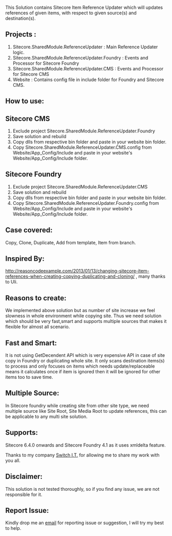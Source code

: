 
This Solution contains Sitecore Item Reference Updater which will updates references of given items, with respect to given source(s) and destination(s).

Projects : 
-----------

1. Sitecore.SharedModule.ReferenceUpdater : Main Reference Updater logic.
2. Sitecore.SharedModule.ReferenceUpdater.Foundry : Events and Processor for Sitecore Foundry
3. Sitecore.SharedModule.ReferenceUpdater.CMS : Events and Processor for Sitecore CMS
4. Website : Contains config file in include folder for Foundry and Sitecore CMS.


How to use:
-----------

Sitecore CMS
-------------------

1. Exclude project Sitecore.SharedModule.ReferenceUpdater.Foundry
2. Save solution and rebuild
3. Copy dlls from respective bin folder and paste in your website bin folder.
4. Copy Sitecore.SharedModule.ReferenceUpdater.CMS.config from Website/App_Config/Include and paste in your website's Website/App_Config/Include folder.


Sitecore Foundry
-----------------------

1. Exclude project Sitecore.SharedModule.ReferenceUpdater.CMS
2. Save solution and rebuild
3. Copy dlls from respective bin folder and paste in your website bin folder.
4. Copy Sitecore.SharedModule.ReferenceUpdater.Foundry.config from Website/App_Config/Include and paste in your website's Website/App_Config/Include folder.

Case covered:
--------------
Copy, Clone, Duplicate, Add from template, Item from branch.
  
Inspired By:
-------------
http://reasoncodeexample.com/2013/01/13/changing-sitecore-item-references-when-creating-copying-duplicating-and-cloning/ , many thanks to Uli.

Reasons to create:
------------------

We implemented above solution but as number of site increase we feel slowness in whole environment while copying site.
Thus we need solution which should be very fast,smart and supports multiple sources that makes it flexible for almost all scenario.
  
Fast and Smart:
--------------
It is not using GetDecendent API which is very expensive API in case of site copy in Foundry or duplicating whole site.
It only scans destination items(s) to process and only focuses on items which needs update/replaceable means it calculates once if item is ignored then it will be ignored for other items too to save time.
  
Multiple Source:
----------------
In Sitecore foundry while creating site from other site type, we need multiple source like Site Root, Site Media Root to update references,
this can be applicable to any multi site solution.

Supports:
---------
Sitecore 6.4.0 onwards and Sitecore Foundry 4.1 as it uses xmldelta feature.
  
Thanks to my company [Switch I.T.](http://www.switchit.com) for allowing me to share my work with you all. 

Disclaimer:
-----------

This solution is not tested thoroughly, so if you find any issue, we are not responsible for it.

Report Issue:
-------------

Kindly drop me an [email](mailto:it.mrunal@gmail.com) for reporting issue or suggestion, I will try my best to help.
